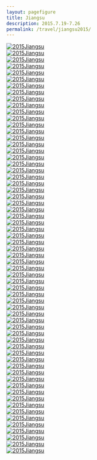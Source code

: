 ```yaml
---
layout: pagefigure
title: Jiangsu
description: 2015.7.19-7.26
permalink: /travel/jiangsu2015/
---
```


<div class="figure-grid">
<div class="figure-grid-sizer"></div>
<div class="figure-grid-item">
        <a href="https://hobbyfigure.rayleigh-lin.top/2015Jiangsu/DSC01449.webp" data-lightbox="roadtrip" class="image-link">
        <img class="lozad" 
             data-src="https://hobbyfigure.rayleigh-lin.top/2015JiangsuC/DSC01449.webp"
             alt="2015Jiangsu"/>
        </a>
</div>
<div class="figure-grid-item">
        <a href="https://hobbyfigure.rayleigh-lin.top/2015Jiangsu/IMG_20150720_085522.webp" data-lightbox="roadtrip" class="image-link">
        <img class="lozad" 
             data-src="https://hobbyfigure.rayleigh-lin.top/2015JiangsuC/IMG_20150720_085522.webp"
             alt="2015Jiangsu"/>
        </a>
</div>
<div class="figure-grid-item">
        <a href="https://hobbyfigure.rayleigh-lin.top/2015Jiangsu/IMG_20150725_102953.webp" data-lightbox="roadtrip" class="image-link">
        <img class="lozad" 
             data-src="https://hobbyfigure.rayleigh-lin.top/2015JiangsuC/IMG_20150725_102953.webp"
             alt="2015Jiangsu"/>
        </a>
</div>
<div class="figure-grid-item">
        <a href="https://hobbyfigure.rayleigh-lin.top/2015Jiangsu/DSC01691.webp" data-lightbox="roadtrip" class="image-link">
        <img class="lozad" 
             data-src="https://hobbyfigure.rayleigh-lin.top/2015JiangsuC/DSC01691.webp"
             alt="2015Jiangsu"/>
        </a>
</div>
<div class="figure-grid-item">
        <a href="https://hobbyfigure.rayleigh-lin.top/2015Jiangsu/IMG_20150720_141429.webp" data-lightbox="roadtrip" class="image-link">
        <img class="lozad" 
             data-src="https://hobbyfigure.rayleigh-lin.top/2015JiangsuC/IMG_20150720_141429.webp"
             alt="2015Jiangsu"/>
        </a>
</div>
<div class="figure-grid-item">
        <a href="https://hobbyfigure.rayleigh-lin.top/2015Jiangsu/DSC01469.webp" data-lightbox="roadtrip" class="image-link">
        <img class="lozad" 
             data-src="https://hobbyfigure.rayleigh-lin.top/2015JiangsuC/DSC01469.webp"
             alt="2015Jiangsu"/>
        </a>
</div>
<div class="figure-grid-item">
        <a href="https://hobbyfigure.rayleigh-lin.top/2015Jiangsu/IMG_20150724_085100_HDR.webp" data-lightbox="roadtrip" class="image-link">
        <img class="lozad" 
             data-src="https://hobbyfigure.rayleigh-lin.top/2015JiangsuC/IMG_20150724_085100_HDR.webp"
             alt="2015Jiangsu"/>
        </a>
</div>
<div class="figure-grid-item">
        <a href="https://hobbyfigure.rayleigh-lin.top/2015Jiangsu/IMG_20150725_151214.webp" data-lightbox="roadtrip" class="image-link">
        <img class="lozad" 
             data-src="https://hobbyfigure.rayleigh-lin.top/2015JiangsuC/IMG_20150725_151214.webp"
             alt="2015Jiangsu"/>
        </a>
</div>
<div class="figure-grid-item">
        <a href="https://hobbyfigure.rayleigh-lin.top/2015Jiangsu/IMG_20150720_092212.webp" data-lightbox="roadtrip" class="image-link">
        <img class="lozad" 
             data-src="https://hobbyfigure.rayleigh-lin.top/2015JiangsuC/IMG_20150720_092212.webp"
             alt="2015Jiangsu"/>
        </a>
</div>
<div class="figure-grid-item">
        <a href="https://hobbyfigure.rayleigh-lin.top/2015Jiangsu/IMG_20150719_181616.webp" data-lightbox="roadtrip" class="image-link">
        <img class="lozad" 
             data-src="https://hobbyfigure.rayleigh-lin.top/2015JiangsuC/IMG_20150719_181616.webp"
             alt="2015Jiangsu"/>
        </a>
</div>
<div class="figure-grid-item">
        <a href="https://hobbyfigure.rayleigh-lin.top/2015Jiangsu/IMG_20150719_161803.webp" data-lightbox="roadtrip" class="image-link">
        <img class="lozad" 
             data-src="https://hobbyfigure.rayleigh-lin.top/2015JiangsuC/IMG_20150719_161803.webp"
             alt="2015Jiangsu"/>
        </a>
</div>
<div class="figure-grid-item">
        <a href="https://hobbyfigure.rayleigh-lin.top/2015Jiangsu/DSC01487.webp" data-lightbox="roadtrip" class="image-link">
        <img class="lozad" 
             data-src="https://hobbyfigure.rayleigh-lin.top/2015JiangsuC/DSC01487.webp"
             alt="2015Jiangsu"/>
        </a>
</div>
<div class="figure-grid-item">
        <a href="https://hobbyfigure.rayleigh-lin.top/2015Jiangsu/IMG_20150723_181613.webp" data-lightbox="roadtrip" class="image-link">
        <img class="lozad" 
             data-src="https://hobbyfigure.rayleigh-lin.top/2015JiangsuC/IMG_20150723_181613.webp"
             alt="2015Jiangsu"/>
        </a>
</div>
<div class="figure-grid-item">
        <a href="https://hobbyfigure.rayleigh-lin.top/2015Jiangsu/DSC01452.webp" data-lightbox="roadtrip" class="image-link">
        <img class="lozad" 
             data-src="https://hobbyfigure.rayleigh-lin.top/2015JiangsuC/DSC01452.webp"
             alt="2015Jiangsu"/>
        </a>
</div>
<div class="figure-grid-item">
        <a href="https://hobbyfigure.rayleigh-lin.top/2015Jiangsu/IMG_20150720_135401.webp" data-lightbox="roadtrip" class="image-link">
        <img class="lozad" 
             data-src="https://hobbyfigure.rayleigh-lin.top/2015JiangsuC/IMG_20150720_135401.webp"
             alt="2015Jiangsu"/>
        </a>
</div>
<div class="figure-grid-item">
        <a href="https://hobbyfigure.rayleigh-lin.top/2015Jiangsu/DSC01628.webp" data-lightbox="roadtrip" class="image-link">
        <img class="lozad" 
             data-src="https://hobbyfigure.rayleigh-lin.top/2015JiangsuC/DSC01628.webp"
             alt="2015Jiangsu"/>
        </a>
</div>
<div class="figure-grid-item">
        <a href="https://hobbyfigure.rayleigh-lin.top/2015Jiangsu/DSC01472.webp" data-lightbox="roadtrip" class="image-link">
        <img class="lozad" 
             data-src="https://hobbyfigure.rayleigh-lin.top/2015JiangsuC/DSC01472.webp"
             alt="2015Jiangsu"/>
        </a>
</div>
<div class="figure-grid-item">
        <a href="https://hobbyfigure.rayleigh-lin.top/2015Jiangsu/IMG_20150720_125525.webp" data-lightbox="roadtrip" class="image-link">
        <img class="lozad" 
             data-src="https://hobbyfigure.rayleigh-lin.top/2015JiangsuC/IMG_20150720_125525.webp"
             alt="2015Jiangsu"/>
        </a>
</div>
<div class="figure-grid-item">
        <a href="https://hobbyfigure.rayleigh-lin.top/2015Jiangsu/IMG_20150724_083040.webp" data-lightbox="roadtrip" class="image-link">
        <img class="lozad" 
             data-src="https://hobbyfigure.rayleigh-lin.top/2015JiangsuC/IMG_20150724_083040.webp"
             alt="2015Jiangsu"/>
        </a>
</div>
<div class="figure-grid-item">
        <a href="https://hobbyfigure.rayleigh-lin.top/2015Jiangsu/IMG_20150723_181936.webp" data-lightbox="roadtrip" class="image-link">
        <img class="lozad" 
             data-src="https://hobbyfigure.rayleigh-lin.top/2015JiangsuC/IMG_20150723_181936.webp"
             alt="2015Jiangsu"/>
        </a>
</div>
<div class="figure-grid-item">
        <a href="https://hobbyfigure.rayleigh-lin.top/2015Jiangsu/DSC01448.webp" data-lightbox="roadtrip" class="image-link">
        <img class="lozad" 
             data-src="https://hobbyfigure.rayleigh-lin.top/2015JiangsuC/DSC01448.webp"
             alt="2015Jiangsu"/>
        </a>
</div>
<div class="figure-grid-item">
        <a href="https://hobbyfigure.rayleigh-lin.top/2015Jiangsu/DSC01584.webp" data-lightbox="roadtrip" class="image-link">
        <img class="lozad" 
             data-src="https://hobbyfigure.rayleigh-lin.top/2015JiangsuC/DSC01584.webp"
             alt="2015Jiangsu"/>
        </a>
</div>
<div class="figure-grid-item">
        <a href="https://hobbyfigure.rayleigh-lin.top/2015Jiangsu/DSC01480.webp" data-lightbox="roadtrip" class="image-link">
        <img class="lozad" 
             data-src="https://hobbyfigure.rayleigh-lin.top/2015JiangsuC/DSC01480.webp"
             alt="2015Jiangsu"/>
        </a>
</div>
<div class="figure-grid-item">
        <a href="https://hobbyfigure.rayleigh-lin.top/2015Jiangsu/DSC01654.webp" data-lightbox="roadtrip" class="image-link">
        <img class="lozad" 
             data-src="https://hobbyfigure.rayleigh-lin.top/2015JiangsuC/DSC01654.webp"
             alt="2015Jiangsu"/>
        </a>
</div>
<div class="figure-grid-item">
        <a href="https://hobbyfigure.rayleigh-lin.top/2015Jiangsu/IMG_20150719_160331.webp" data-lightbox="roadtrip" class="image-link">
        <img class="lozad" 
             data-src="https://hobbyfigure.rayleigh-lin.top/2015JiangsuC/IMG_20150719_160331.webp"
             alt="2015Jiangsu"/>
        </a>
</div>
<div class="figure-grid-item">
        <a href="https://hobbyfigure.rayleigh-lin.top/2015Jiangsu/DSC01635.webp" data-lightbox="roadtrip" class="image-link">
        <img class="lozad" 
             data-src="https://hobbyfigure.rayleigh-lin.top/2015JiangsuC/DSC01635.webp"
             alt="2015Jiangsu"/>
        </a>
</div>
<div class="figure-grid-item">
        <a href="https://hobbyfigure.rayleigh-lin.top/2015Jiangsu/DSC01530.webp" data-lightbox="roadtrip" class="image-link">
        <img class="lozad" 
             data-src="https://hobbyfigure.rayleigh-lin.top/2015JiangsuC/DSC01530.webp"
             alt="2015Jiangsu"/>
        </a>
</div>
<div class="figure-grid-item">
        <a href="https://hobbyfigure.rayleigh-lin.top/2015Jiangsu/DSC01571.webp" data-lightbox="roadtrip" class="image-link">
        <img class="lozad" 
             data-src="https://hobbyfigure.rayleigh-lin.top/2015JiangsuC/DSC01571.webp"
             alt="2015Jiangsu"/>
        </a>
</div>
<div class="figure-grid-item">
        <a href="https://hobbyfigure.rayleigh-lin.top/2015Jiangsu/DSC01570.webp" data-lightbox="roadtrip" class="image-link">
        <img class="lozad" 
             data-src="https://hobbyfigure.rayleigh-lin.top/2015JiangsuC/DSC01570.webp"
             alt="2015Jiangsu"/>
        </a>
</div>
<div class="figure-grid-item">
        <a href="https://hobbyfigure.rayleigh-lin.top/2015Jiangsu/IMG_20150724_101016_HDR.webp" data-lightbox="roadtrip" class="image-link">
        <img class="lozad" 
             data-src="https://hobbyfigure.rayleigh-lin.top/2015JiangsuC/IMG_20150724_101016_HDR.webp"
             alt="2015Jiangsu"/>
        </a>
</div>
<div class="figure-grid-item">
        <a href="https://hobbyfigure.rayleigh-lin.top/2015Jiangsu/IMG_20150719_161736.webp" data-lightbox="roadtrip" class="image-link">
        <img class="lozad" 
             data-src="https://hobbyfigure.rayleigh-lin.top/2015JiangsuC/IMG_20150719_161736.webp"
             alt="2015Jiangsu"/>
        </a>
</div>
<div class="figure-grid-item">
        <a href="https://hobbyfigure.rayleigh-lin.top/2015Jiangsu/IMG_20150723_181818.webp" data-lightbox="roadtrip" class="image-link">
        <img class="lozad" 
             data-src="https://hobbyfigure.rayleigh-lin.top/2015JiangsuC/IMG_20150723_181818.webp"
             alt="2015Jiangsu"/>
        </a>
</div>
<div class="figure-grid-item">
        <a href="https://hobbyfigure.rayleigh-lin.top/2015Jiangsu/IMG_20150724_180522_HDR.webp" data-lightbox="roadtrip" class="image-link">
        <img class="lozad" 
             data-src="https://hobbyfigure.rayleigh-lin.top/2015JiangsuC/IMG_20150724_180522_HDR.webp"
             alt="2015Jiangsu"/>
        </a>
</div>
<div class="figure-grid-item">
        <a href="https://hobbyfigure.rayleigh-lin.top/2015Jiangsu/DSC01622.webp" data-lightbox="roadtrip" class="image-link">
        <img class="lozad" 
             data-src="https://hobbyfigure.rayleigh-lin.top/2015JiangsuC/DSC01622.webp"
             alt="2015Jiangsu"/>
        </a>
</div>
<div class="figure-grid-item">
        <a href="https://hobbyfigure.rayleigh-lin.top/2015Jiangsu/DSC01511.webp" data-lightbox="roadtrip" class="image-link">
        <img class="lozad" 
             data-src="https://hobbyfigure.rayleigh-lin.top/2015JiangsuC/DSC01511.webp"
             alt="2015Jiangsu"/>
        </a>
</div>
<div class="figure-grid-item">
        <a href="https://hobbyfigure.rayleigh-lin.top/2015Jiangsu/DSC01546.webp" data-lightbox="roadtrip" class="image-link">
        <img class="lozad" 
             data-src="https://hobbyfigure.rayleigh-lin.top/2015JiangsuC/DSC01546.webp"
             alt="2015Jiangsu"/>
        </a>
</div>
<div class="figure-grid-item">
        <a href="https://hobbyfigure.rayleigh-lin.top/2015Jiangsu/DSC01679.webp" data-lightbox="roadtrip" class="image-link">
        <img class="lozad" 
             data-src="https://hobbyfigure.rayleigh-lin.top/2015JiangsuC/DSC01679.webp"
             alt="2015Jiangsu"/>
        </a>
</div>
<div class="figure-grid-item">
        <a href="https://hobbyfigure.rayleigh-lin.top/2015Jiangsu/DSC01507.webp" data-lightbox="roadtrip" class="image-link">
        <img class="lozad" 
             data-src="https://hobbyfigure.rayleigh-lin.top/2015JiangsuC/DSC01507.webp"
             alt="2015Jiangsu"/>
        </a>
</div>
<div class="figure-grid-item">
        <a href="https://hobbyfigure.rayleigh-lin.top/2015Jiangsu/IMG_20150725_151314.webp" data-lightbox="roadtrip" class="image-link">
        <img class="lozad" 
             data-src="https://hobbyfigure.rayleigh-lin.top/2015JiangsuC/IMG_20150725_151314.webp"
             alt="2015Jiangsu"/>
        </a>
</div>
<div class="figure-grid-item">
        <a href="https://hobbyfigure.rayleigh-lin.top/2015Jiangsu/IMG_20150720_135804.webp" data-lightbox="roadtrip" class="image-link">
        <img class="lozad" 
             data-src="https://hobbyfigure.rayleigh-lin.top/2015JiangsuC/IMG_20150720_135804.webp"
             alt="2015Jiangsu"/>
        </a>
</div>
<div class="figure-grid-item">
        <a href="https://hobbyfigure.rayleigh-lin.top/2015Jiangsu/DSC01545.webp" data-lightbox="roadtrip" class="image-link">
        <img class="lozad" 
             data-src="https://hobbyfigure.rayleigh-lin.top/2015JiangsuC/DSC01545.webp"
             alt="2015Jiangsu"/>
        </a>
</div>
<div class="figure-grid-item">
        <a href="https://hobbyfigure.rayleigh-lin.top/2015Jiangsu/IMG_20150720_083519.webp" data-lightbox="roadtrip" class="image-link">
        <img class="lozad" 
             data-src="https://hobbyfigure.rayleigh-lin.top/2015JiangsuC/IMG_20150720_083519.webp"
             alt="2015Jiangsu"/>
        </a>
</div>
<div class="figure-grid-item">
        <a href="https://hobbyfigure.rayleigh-lin.top/2015Jiangsu/DSC01498.webp" data-lightbox="roadtrip" class="image-link">
        <img class="lozad" 
             data-src="https://hobbyfigure.rayleigh-lin.top/2015JiangsuC/DSC01498.webp"
             alt="2015Jiangsu"/>
        </a>
</div>
<div class="figure-grid-item">
        <a href="https://hobbyfigure.rayleigh-lin.top/2015Jiangsu/DSC01677.webp" data-lightbox="roadtrip" class="image-link">
        <img class="lozad" 
             data-src="https://hobbyfigure.rayleigh-lin.top/2015JiangsuC/DSC01677.webp"
             alt="2015Jiangsu"/>
        </a>
</div>
<div class="figure-grid-item">
        <a href="https://hobbyfigure.rayleigh-lin.top/2015Jiangsu/IMG_20150725_161250_HDR.webp" data-lightbox="roadtrip" class="image-link">
        <img class="lozad" 
             data-src="https://hobbyfigure.rayleigh-lin.top/2015JiangsuC/IMG_20150725_161250_HDR.webp"
             alt="2015Jiangsu"/>
        </a>
</div>
<div class="figure-grid-item">
        <a href="https://hobbyfigure.rayleigh-lin.top/2015Jiangsu/DSC01460.webp" data-lightbox="roadtrip" class="image-link">
        <img class="lozad" 
             data-src="https://hobbyfigure.rayleigh-lin.top/2015JiangsuC/DSC01460.webp"
             alt="2015Jiangsu"/>
        </a>
</div>
<div class="figure-grid-item">
        <a href="https://hobbyfigure.rayleigh-lin.top/2015Jiangsu/IMG_20150725_152605_HDR.webp" data-lightbox="roadtrip" class="image-link">
        <img class="lozad" 
             data-src="https://hobbyfigure.rayleigh-lin.top/2015JiangsuC/IMG_20150725_152605_HDR.webp"
             alt="2015Jiangsu"/>
        </a>
</div>
<div class="figure-grid-item">
        <a href="https://hobbyfigure.rayleigh-lin.top/2015Jiangsu/IMG_20150724_083532_HDR.webp" data-lightbox="roadtrip" class="image-link">
        <img class="lozad" 
             data-src="https://hobbyfigure.rayleigh-lin.top/2015JiangsuC/IMG_20150724_083532_HDR.webp"
             alt="2015Jiangsu"/>
        </a>
</div>
<div class="figure-grid-item">
        <a href="https://hobbyfigure.rayleigh-lin.top/2015Jiangsu/IMG_20150720_120555.webp" data-lightbox="roadtrip" class="image-link">
        <img class="lozad" 
             data-src="https://hobbyfigure.rayleigh-lin.top/2015JiangsuC/IMG_20150720_120555.webp"
             alt="2015Jiangsu"/>
        </a>
</div>
<div class="figure-grid-item">
        <a href="https://hobbyfigure.rayleigh-lin.top/2015Jiangsu/DSC01657.webp" data-lightbox="roadtrip" class="image-link">
        <img class="lozad" 
             data-src="https://hobbyfigure.rayleigh-lin.top/2015JiangsuC/DSC01657.webp"
             alt="2015Jiangsu"/>
        </a>
</div>
<div class="figure-grid-item">
        <a href="https://hobbyfigure.rayleigh-lin.top/2015Jiangsu/IMG_20150724_082015.webp" data-lightbox="roadtrip" class="image-link">
        <img class="lozad" 
             data-src="https://hobbyfigure.rayleigh-lin.top/2015JiangsuC/IMG_20150724_082015.webp"
             alt="2015Jiangsu"/>
        </a>
</div>
<div class="figure-grid-item">
        <a href="https://hobbyfigure.rayleigh-lin.top/2015Jiangsu/IMG_20150720_140646.webp" data-lightbox="roadtrip" class="image-link">
        <img class="lozad" 
             data-src="https://hobbyfigure.rayleigh-lin.top/2015JiangsuC/IMG_20150720_140646.webp"
             alt="2015Jiangsu"/>
        </a>
</div>
<div class="figure-grid-item">
        <a href="https://hobbyfigure.rayleigh-lin.top/2015Jiangsu/DSC01693.webp" data-lightbox="roadtrip" class="image-link">
        <img class="lozad" 
             data-src="https://hobbyfigure.rayleigh-lin.top/2015JiangsuC/DSC01693.webp"
             alt="2015Jiangsu"/>
        </a>
</div>
<div class="figure-grid-item">
        <a href="https://hobbyfigure.rayleigh-lin.top/2015Jiangsu/IMG_20150719_160102.webp" data-lightbox="roadtrip" class="image-link">
        <img class="lozad" 
             data-src="https://hobbyfigure.rayleigh-lin.top/2015JiangsuC/IMG_20150719_160102.webp"
             alt="2015Jiangsu"/>
        </a>
</div>
<div class="figure-grid-item">
        <a href="https://hobbyfigure.rayleigh-lin.top/2015Jiangsu/IMG_20150719_163017.webp" data-lightbox="roadtrip" class="image-link">
        <img class="lozad" 
             data-src="https://hobbyfigure.rayleigh-lin.top/2015JiangsuC/IMG_20150719_163017.webp"
             alt="2015Jiangsu"/>
        </a>
</div>
<div class="figure-grid-item">
        <a href="https://hobbyfigure.rayleigh-lin.top/2015Jiangsu/DSC01542.webp" data-lightbox="roadtrip" class="image-link">
        <img class="lozad" 
             data-src="https://hobbyfigure.rayleigh-lin.top/2015JiangsuC/DSC01542.webp"
             alt="2015Jiangsu"/>
        </a>
</div>
<div class="figure-grid-item">
        <a href="https://hobbyfigure.rayleigh-lin.top/2015Jiangsu/IMG_20150723_100642.webp" data-lightbox="roadtrip" class="image-link">
        <img class="lozad" 
             data-src="https://hobbyfigure.rayleigh-lin.top/2015JiangsuC/IMG_20150723_100642.webp"
             alt="2015Jiangsu"/>
        </a>
</div>
<div class="figure-grid-item">
        <a href="https://hobbyfigure.rayleigh-lin.top/2015Jiangsu/IMG_20150720_093420.webp" data-lightbox="roadtrip" class="image-link">
        <img class="lozad" 
             data-src="https://hobbyfigure.rayleigh-lin.top/2015JiangsuC/IMG_20150720_093420.webp"
             alt="2015Jiangsu"/>
        </a>
</div>
<div class="figure-grid-item">
        <a href="https://hobbyfigure.rayleigh-lin.top/2015Jiangsu/IMG_20150725_152127_HDR.webp" data-lightbox="roadtrip" class="image-link">
        <img class="lozad" 
             data-src="https://hobbyfigure.rayleigh-lin.top/2015JiangsuC/IMG_20150725_152127_HDR.webp"
             alt="2015Jiangsu"/>
        </a>
</div>
<div class="figure-grid-item">
        <a href="https://hobbyfigure.rayleigh-lin.top/2015Jiangsu/IMG_20150720_085624.webp" data-lightbox="roadtrip" class="image-link">
        <img class="lozad" 
             data-src="https://hobbyfigure.rayleigh-lin.top/2015JiangsuC/IMG_20150720_085624.webp"
             alt="2015Jiangsu"/>
        </a>
</div>
<div class="figure-grid-item">
        <a href="https://hobbyfigure.rayleigh-lin.top/2015Jiangsu/DSC01630.webp" data-lightbox="roadtrip" class="image-link">
        <img class="lozad" 
             data-src="https://hobbyfigure.rayleigh-lin.top/2015JiangsuC/DSC01630.webp"
             alt="2015Jiangsu"/>
        </a>
</div>
<div class="figure-grid-item">
        <a href="https://hobbyfigure.rayleigh-lin.top/2015Jiangsu/IMG_20150719_192022.webp" data-lightbox="roadtrip" class="image-link">
        <img class="lozad" 
             data-src="https://hobbyfigure.rayleigh-lin.top/2015JiangsuC/IMG_20150719_192022.webp"
             alt="2015Jiangsu"/>
        </a>
</div>
<div class="figure-grid-item">
        <a href="https://hobbyfigure.rayleigh-lin.top/2015Jiangsu/IMG_20150720_084326.webp" data-lightbox="roadtrip" class="image-link">
        <img class="lozad" 
             data-src="https://hobbyfigure.rayleigh-lin.top/2015JiangsuC/IMG_20150720_084326.webp"
             alt="2015Jiangsu"/>
        </a>
</div>
</div>